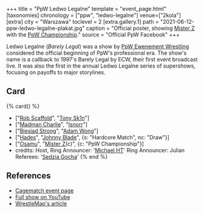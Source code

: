 +++
title = "PpW Ledwo Legalne"
template = "event_page.html"
[taxonomies]
chronology = ["ppw", "ledwo-legalne"]
venue=["2kola"]
[extra]
city = "Warszawa"
toclevel = 2
[extra.gallery.1]
path = "2021-06-12-ppw-ledwo-legalne-plakat.jpg"
caption = "Official poster, showing [Mister Z](@/w/mister-z.md) with the [PpW Championship](@/c/ppw-championship.md)."
source = "Official PpW Facebook"
+++

Ledwo Legalne (_Barely Legal_) was a show by [PpW Ewenement Wrestling](@/o/ppw.md) considered the official beginning of PpW's professional era. The show's name is a callback to 1997's Barely Legal by ECW, their first event broadcast live. It was also the first in the annual Ledwo Legalne series of supershows, focusing on payoffs to major storylines.

## Card

{% card() %}
- ["[Rob Scaffold](@/w/rob-scaffold.md)", "[Tony Sk1n](@/w/tony-sk1n.md)"]
- ["[Madman Charlie](@/w/madman-charlie.md)", "[Isnorr](@/w/isnorr.md)"]
- ["[Biesiad Strong](@/w/biesiad.md)", "[Adam Wong](@/w/adam-wong.md)"]
- ["[Hades](@/w/olgierd.md)", "[Johnny Blade](@/w/johnny-blade.md)", {s: "Hardcore Match", nc: "Draw"}]
- ["[Osamu](@/w/osamu.md)", "[Mister Z](@/w/mister-z.md)(c)", {c: "PpW Championship"}]
- credits:
    Host, Ring Announcer: '[Michael HT](@/w/michael-ht.md)'
    Ring Announcer: Julian
    Referees: '[Sędzia Gocha](@/w/sedzia-borys.md)'
{% end %}

## References

* [Cagematch event page](https://www.cagematch.net/?id=1&nr=383300)
* [Full show on YouTube](https://www.youtube.com/watch?v=9PZhhykQF8s)
* [WrestleMap's article](https://www.wrestlemap.com/news/bts0oruue5ixwa6gswn19svx0lx3yu)
